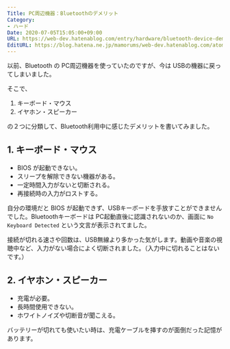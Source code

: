 ```yaml
---
Title: PC周辺機器：Bluetoothのデメリット
Category:
- ハード
Date: 2020-07-05T15:05:00+09:00
URL: https://web-dev.hatenablog.com/entry/hardware/bluetooth-device-demerit
EditURL: https://blog.hatena.ne.jp/mamorums/web-dev.hatenablog.com/atom/entry/8599973812293879273
---
```


以前、Bluetooth の PC周辺機器を使っていたのですが、今は USBの機器に戻ってしまいました。

そこで、

1. キーボード・マウス
2. イヤホン・スピーカー

の２つに分類して、Bluetooth利用中に感じたデメリットを書いてみました。


## 1. キーボード・マウス
- BIOS が起動できない。
- スリープを解除できない機器がある。
- 一定時間入力がないと切断される。
- 再接続時の入力がロストする。

自分の環境だと BIOS が起動できず、USBキーボードを手放すことができませんでした。Bluetoothキーボードは PC起動直後に認識されないのか、画面に `No Keyboard Detected` という文言が表示されてました。

接続が切れる速さや回数は、USB無線より多かった気がします。動画や音楽の視聴中など、入力がない場合によく切断されました。（入力中に切れることはないです。）


## 2. イヤホン・スピーカー
- 充電が必要。
- 長時間使用できない。
- ホワイトノイズや切断音が聞こえる。

バッテリーが切れても使いたい時は、充電ケーブルを挿すのが面倒だった記憶があります。
